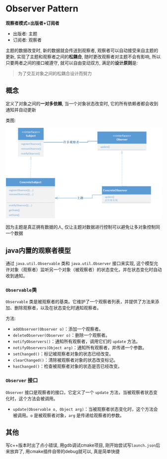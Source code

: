 # Observer Pattern

**观察者模式=出版者+订阅者**

- 出版者: 主题
- 订阅者: 观察者

主题的数据改变时, 新的数据就会传送到观察者, 观察者可以自动接受来自主题的更新, 实现了主题和观察者之间的**松耦合**, 随时更改观察者对主题不会有影响, 所以只要两者之间的接口被遵守, 就可以自由变动双方, 满足的**设计原则**是:

> 为了交互对象之间的松耦合设计而努力

## 概念

定义了对象之间的**一对多依赖**, 当一个对象状态改变时, 它的所有依赖者都会收到通知并自动更新

类图:

<img src="assets/image-20250209144038286.png" alt="image-20250209144038286" style="zoom:50%;" />



因为主题是真正拥有数据的人, 仅让主题对数据进行控制可以避免让多对象控制同一个数据

## java内置的观察者模型

通过 `java.util.Observable` 类和 `java.util.Observer` 接口来实现, 这个模型允许对象（观察者）监听另一个对象（被观察者）的状态变化，并在状态变化时自动收到通知。

### `Observable`类

`Observable` 类是被观察者的基类。它维护了一个观察者列表，并提供了方法来添加、删除观察者，以及在状态变化时通知观察者。

方法:

- `addObserver(Observer o)`：添加一个观察者。
- `deleteObserver(Observer o)`：删除一个观察者。
- `notifyObservers()`：通知所有观察者，调用它们的 `update` 方法。
- `notifyObservers(Object arg)`：通知所有观察者，并传递一个参数。
- `setChanged()`：标记被观察者对象的状态已经改变。
- `clearChanged()`：清除被观察者对象的状态改变标记。
- `hasChanged()`：检查被观察者对象的状态是否已经改变。

### `Observer` 接口

`Observer` 接口是观察者的接口，它定义了一个 `update` 方法，当被观察者状态变化时，这个方法会被调用。

- `update(Observable o, Object arg)`：当被观察者状态变化时，这个方法会被调用。`o` 是被观察者对象，`arg` 是传递给观察者的参数。



## 其他

写c++版本时出了点小错误, 用gdb调试cmake项目, 刚开始尝试写`launch.json`后来放弃了, 用cmake插件自带的debug就可以, 真是简单快捷
